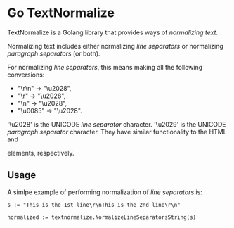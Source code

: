 Go TextNormalize
================

TextNormalize is a Golang library that provides ways of *normalizing text*.

Normalizing text includes either normalizing *line separators* or normalizing *paragraph separators* (or both).

For normalizing *line separators*, this means making all the following conversions:
* "\r\n"   → "\u2028",
* "\r"     → "\u2028",
* "\n"     → "\u2028",
* "\u0085" → "\u2028".

'\u2028' is the UNICODE *line separator* character.
'\u2029' is the UNICODE *paragraph separator* character.
They have similar functionality to the HTML <br> and <p> elements, respectively.
 

Usage
-----

A simlpe example of performing normalization of *line separators* is:
```
s := "This is the 1st line\r\nThis is the 2nd line\r\n"

normalized := textnormalize.NormalizeLineSeparatorsString(s)
```

